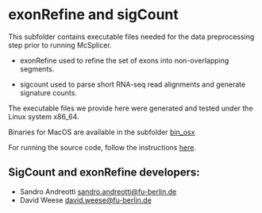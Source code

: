 exonRefine and sigCount
=======================

This subfolder contains executable files needed for the data preprocessing step prior to running McSplicer. 

* exonRefine used to refine the set of exons into non-overlapping segments.

* sigcount used to parse short RNA-seq read alignments and generate signature counts.

The executable files we provide here were generated and tested under the Linux system x86_64.
  
Binaries for MacOS are available in the subfolder [bin_osx](https://github.com/canzarlab/McSplicer/tree/master/bin_osx)

For running the source code, follow the instructions [here](https://github.com/canzarlab/sigcount).


SigCount and exonRefine developers:
----------------------------
* Sandro Andreotti <sandro.andreotti@fu-berlin.de>
* David Weese <david.weese@fu-berlin.de>







